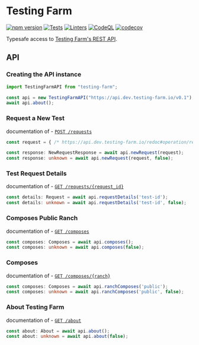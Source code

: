 # Testing Farm

[![npm version][npm-status]][npm] [![Tests][test-status]][test] [![Linters][lint-status]][lint] [![CodeQL][codeql-status]][codeql] [![codecov][codecov-status]][codecov]

[npm]: https://www.npmjs.com/package/testing-farm
[npm-status]: https://badgen.net/npm/v/testing-farm

[test]: https://github.com/redhat-plumbers-in-action/testing-farm/actions/workflows/tests.yml
[test-status]: https://github.com/redhat-plumbers-in-action/testing-farm/actions/workflows/tests.yml/badge.svg

[lint]: https://github.com/redhat-plumbers-in-action/testing-farm/actions/workflows/lint.yml
[lint-status]: https://github.com/redhat-plumbers-in-action/testing-farm/actions/workflows/lint.yml/badge.svg

[codeql]: https://github.com/redhat-plumbers-in-action/testing-farm/actions/workflows/codeql-analysis.yml
[codeql-status]: https://github.com/redhat-plumbers-in-action/testing-farm/actions/workflows/codeql-analysis.yml/badge.svg

[codecov]: https://app.codecov.io/gh/redhat-plumbers-in-action/testing-farm
[codecov-status]: https://codecov.io/github/redhat-plumbers-in-action/testing-farm/branch/main/graph/badge.svg?token=EqTfXgwKz2

Typesafe access to [Testing Farm's REST API](https://api.dev.testing-farm.io/redoc).

## API

### Creating the API instance

```typescript
import TestingFarmAPI from "testing-farm";

const api = new TestingFarmAPI("https://api.dev.testing-farm.io/v0.1");
await api.about();
```

### Request a New Test

documentation of - [`POST /requests`](https://api.dev.testing-farm.io/redoc#operation/request_a_new_test_v0_1_requests_post)

```typescript
const request = { /* https://api.dev.testing-farm.io/redoc#operation/request_a_new_test_v0_1_requests_post */ }

const response: NewRequestResponse = await api.newRequest(request);
const response: unknown = await api.newRequest(request, false);
```

### Test Request Details

documentation of - [`GET /requests/{request_id}`](https://api.dev.testing-farm.io/redoc#operation/test_request_details_v0_1_requests__request_id__get)

```typescript
const details: Request = await api.requestDetails('test-id');
const details: unknown = await api.requestDetails('test-id', false);
```

### Composes Public Ranch

documentation of - [`GET /composes`](https://api.dev.testing-farm.io/redoc#operation/supported_composes_v0_1_composes_get)

```typescript
const composes: Composes = await api.composes();
const composes: unknown = await api.composes(false);
```

### Composes

documentation of - [`GET /composes/{ranch}`](https://api.dev.testing-farm.io/redoc#operation/supported_composes_v0_1_composes_get)

```typescript
const composes: Composes = await api.ranchComposes('public');
const composes: unknown = await api.ranchComposes('public', false);
```

### About Testing Farm

documentation of - [`GET /about`](https://api.dev.testing-farm.io/redoc#operation/get_about_v0_1_about_get)

```typescript
const about: About = await api.about();
const about: unknown = await api.about(false);
```
